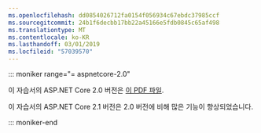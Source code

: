 ```yaml
---
ms.openlocfilehash: dd0854026712fa0154f056934c67ebdc37985ccf
ms.sourcegitcommit: 24b1f6decbb17bb22a45166e5fdb0845c65af498
ms.translationtype: MT
ms.contentlocale: ko-KR
ms.lasthandoff: 03/01/2019
ms.locfileid: "57039570"
---
```

::: moniker range="= aspnetcore-2.0"

이 자습서의 ASP.NET Core 2.0 버전은 [이 PDF 파일](https://webpifeed.blob.core.windows.net/webpifeed/Partners/PDF-6-18-18.pdf).

이 자습서의 ASP.NET Core 2.1 버전은 2.0 버전에 비해 많은 기능이 향상되었습니다.

::: moniker-end
